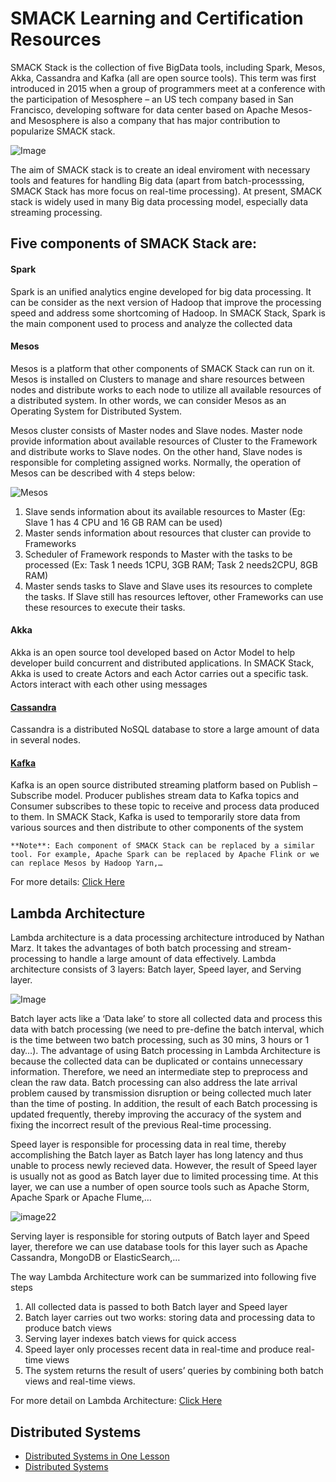 # SMACK Learning and Certification Resources

SMACK Stack is the collection of five BigData tools, including Spark, Mesos, Akka, Cassandra and Kafka (all are open source tools). This term was first introduced in 2015 when a group of programmers meet at a conference with the participation of Mesosphere – an US tech company based in San Francisco, developing software for data center based on Apache Mesos- and Mesosphere is also a company that has major contribution to popularize SMACK stack.

![Image](https://www.voltlines.com/wp-content/uploads/2020/03/smack.png)

The aim of SMACK stack is to create an ideal enviroment with necessary tools and features for handling Big data (apart from batch-processsing, SMACK Stack has more focus on real-time processing). At present, SMACK stack is widely used in many Big data processing model, especially data streaming processing.

## Five components of SMACK Stack are:

#### Spark 
 
 Spark is an unified analytics engine developed for big data processing. It can be consider as the next version of Hadoop that improve the processing speed and address some shortcoming of Hadoop. In SMACK Stack, Spark is the main component used to process and analyze the collected data

#### Mesos
 
 Mesos is a platform that other components of SMACK Stack can run on it. Mesos is installed on Clusters to manage and share resources between nodes and distribute works to each node to utilize all available resources of a distributed system. In other words, we can consider Mesos as an Operating System for Distributed System.

Mesos cluster consists of Master nodes and Slave nodes. Master node provide information about available resources of Cluster to the Framework and distribute works to Slave nodes. On the other hand, Slave nodes is responsible for completing assigned works. Normally, the operation of Mesos can be described with 4 steps below:

![Mesos](https://github.com/OddExtension5/SMACK-Resources/blob/master/assets/Mesos-Overview.png)

1. Slave sends information about its available resources to Master (Eg: Slave 1 has 4 CPU and 16 GB RAM can be used)
2. Master sends information about resources that cluster can provide to Frameworks
3. Scheduler of Framework responds to Master with the tasks to be processed (Ex: Task 1 needs 1CPU, 3GB RAM; Task 2 needs2CPU, 8GB RAM)
4. Master sends tasks to Slave and Slave uses its resources to complete the tasks. If Slave still has resources leftover, other Frameworks can use these resources to execute their tasks.

#### Akka
 Akka is an open source tool developed based on Actor Model to help developer build concurrent and distributed applications. In SMACK Stack, Akka is used to create Actors and each Actor carries out a specific task. Actors interact with each other using messages
 
#### [Cassandra](https://github.com/OddExtension5/SMACK-Resources/tree/master/cassandra)
 
Cassandra is a distributed NoSQL database to store a large amount of data in several nodes.

#### [Kafka](https://github.com/OddExtension5/SMACK-Resources/tree/master/kafka)
 
Kafka is an open source distributed streaming platform based on Publish – Subscribe model. Producer publishes stream data to Kafka topics and Consumer subscribes to these topic to receive and process data produced to them. In SMACK Stack, Kafka is used to temporarily store data from various sources and then distribute to other components of the system 

``**Note**: Each component of SMACK Stack can be replaced by a similar tool. For example, Apache Spark can be replaced by Apache Flink or we can replace Mesos by Hadoop Yarn,…``

For more details: [Click Here](https://www.hpe.com/us/en/insights/articles/understanding-the-smack-stack-for-big-data-1803.html)

## Lambda Architecture

Lambda architecture is a data processing architecture introduced by Nathan Marz. It takes the advantages of both batch processing and stream-processing to handle a large amount of data effectively. Lambda architecture consists of 3 layers: Batch layer, Speed layer, and Serving layer.

![Image](https://github.com/OddExtension5/SMACK-Resources/blob/master/assets/lmbda.png)

Batch layer acts like a ‘Data lake’ to store all collected data and process this data with batch processing (we need to pre-define the batch interval, which is the time between two batch processing, such as 30 mins, 3 hours or 1 day…). The advantage of using Batch processing in Lambda Architecture is because the collected data can be duplicated or contains unnecessary information. Therefore, we need an intermediate step to preprocess and clean the raw data. Batch processing can also address the late arrival problem caused by transmission disruption or being collected much later than the time of posting. In addition, the result of each Batch processing is updated frequently, thereby improving the accuracy of the system and fixing the incorrect result of the previous Real-time processing.

Speed layer is responsible for processing data in real time, thereby accomplishing the Batch layer as Batch layer has long latency and thus unable to process newly recieved data. However, the result of Speed layer is usually not as good as Batch layer due to limited processing time. At this layer, we can use a number of open source tools such as Apache Storm, Apache Spark or Apache Flume,…

![image22](https://github.com/OddExtension5/SMACK-Resources/blob/master/assets/lambda22.png)

Serving layer is responsible for storing outputs of Batch layer and Speed layer, therefore we can use database tools for this layer such as Apache Cassandra, MongoDB or ElasticSearch,…

The way Lambda Architecture work can be summarized into following five steps

1. All collected data is passed to both Batch layer and Speed layer
2. Batch layer carries out two works: storing data and processing data to produce batch views
3. Serving layer indexes batch views for quick access
4. Speed layer only processes recent data in real-time and produce real-time views
5. The system returns the result of users’ queries by combining both batch views and real-time views.

For more detail on Lambda Architecture: [Click Here](http://lambda-architecture.net/)

## Distributed Systems

+ [Distributed Systems in One Lesson](https://learning.oreilly.com/videos/distributed-systems-in/9781491924914/9781491924914-video215270)
+ [Distributed Systems](https://learning.oreilly.com/videos/the-distributed-systems/9781491968383/9781491968383-video248966)
